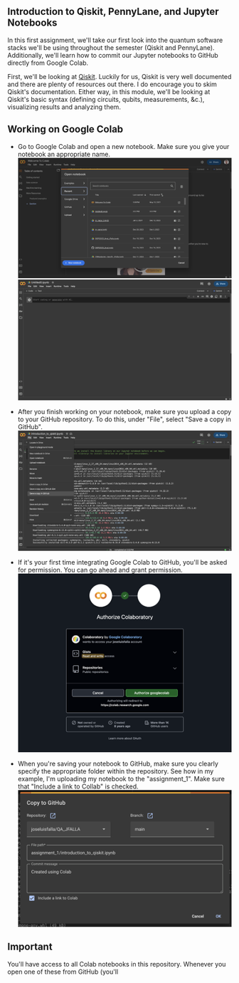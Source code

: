 ## Introduction to Qiskit, PennyLane, and Jupyter Notebooks
In this first assignment, we'll take our first look into the quantum software stacks we'll be using throughout the semester (Qiskit and PennyLane). Additionally, we'll learn how to commit our Jupyter notebooks to GitHub directly from Google Colab.

First, we'll be looking at [Qiskit](https://docs.quantum.ibm.com/guides). Luckily for us, Qiskit is very well documented and there are plenty of resources out there. I do encourage you to skim Qiskit's documentation. Either way, in this module, we'll be looking at Qiskit's basic syntax (defining circuits, qubits, measurements, &c.), visualizing results and analyzing them.

## Working on Google Colab

- Go to Google Colab and open a new notebook. Make sure you give your notebook an appropriate name.
  ![Colab](/assignment_1/screenshots/colab_open.png)
  ![new_file](/assignment_1/screenshots/new_notebook.png)

- After you finish working on your notebook, make sure you upload a copy to your GitHub repository. To do this, under "File", select "Save a copy in GitHub".
  ![save](/assignment_1/screenshots/save_to_github.png)

- If it's your first time integrating Google Colab to GitHub, you'll be asked for permission. You can go ahead and grant permission.
  ![permission](/assignment_1/screenshots/grant_permission.png)

- When you're saving your notebook to GitHub, make sure you clearly specify the appropriate folder within the repository. See how in my example, I'm uploading my notebook to the "assignment_1". Make sure that "Include a link to Collab" is checked.
  ![save_to_github](/assignment_1/screenshots/save.png)
  
## **Important**

You'll have access to all Colab notebooks in this repository. Whenever you open one of these from GitHub (you'll
